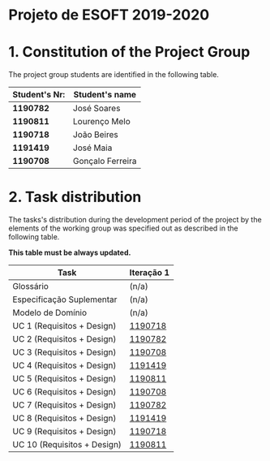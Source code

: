 # Projeto de ESOFT 2019-2020


# 1. Constitution of the Project Group ###

The project group students are identified in the following table.

| Student's Nr:	   | Student's name			    |
|--------------|------------------------------|
| **1190782**  | José Soares                |
| **1190811**  | Lourenço Melo	            |
| **1190718**  | João Beires	            |
| **1191419**  | José Maia       	        |
| **1190708**  | Gonçalo Ferreira |	



# 2. Task distribution ###

The tasks's distribution during the development period of the project by the elements of the working group was specified out as described in the following table.

**This table must be always updated.**

| Task                      | Iteração 1 |
|-----------------------------|------------|
| Glossário  |  (n/a)   |
| Especificação Suplementar   |   (n/a)    |
| Modelo de Domínio           |  (n/a)   |
| UC 1 (Requisitos + Design)  |  [1190718](docs/usecases/UC01_RegisterFreelancer.md)   |
| UC 2 (Requisitos + Design)  |  [1190782](usecases/UC02_RegisterOrganization.md)   |
| UC 3 (Requisitos + Design)  |  [1190708](docs/usecases/UC03_CreateANewTask.md)   |
| UC 4 (Requisitos + Design)  |  [1191419](docs/usecases/UC04_CreatePaymentTransaction.md)   |
| UC 5 (Requisitos + Design)  |  [1190811](docs/usecases/UC05_ReceiveFileWithTransactionHistory.md)   |
| UC 6 (Requisitos + Design)  |  [1190708](docs/usecases/UC06_SetAutomaticPaymentDate.md)   |         
| UC 7 (Requisitos + Design)  |     [1190782](docs/usecases/UC07_AnalyseStatistics.md)            |
| UC 8 (Requisitos + Design)  |     [1191419](docs/usecases/UC08_AutomaticPayment.md)            |
| UC 9 (Requisitos + Design)  |     [1190718](docs/usecases/UC09_ShowFreelancersStatistics.md)            |
| UC 10 (Requisitos + Design) |     [1190811](docs/usecases/UC10_SendEmail.md)            |        

